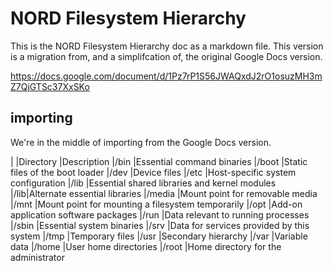 # NORD Filesystem Hierarchy

This is the NORD Filesystem Hierarchy doc as a markdown file.
This version is a migration from, and a simplifcation of, the original Google Docs version.

https://docs.google.com/document/d/1Pz7rP1S56JWAQxdJ2rO1osuzMH3mZ7QjGTSc37XxSKo


## importing

We're in the middle of importing from the Google Docs version.



|
|Directory |Description
|/bin      |Essential command binaries
|/boot     |Static files of the boot loader
|/dev      |Device files
|/etc      |Host-specific system configuration
|/lib      |Essential shared libraries and kernel modules
|/lib<qual>|Alternate essential libraries
|/media    |Mount point for removable media
|/mnt      |Mount point for mounting a filesystem temporarily
|/opt      |Add-on application software packages
|/run      |Data relevant to running processes
|/sbin     |Essential system binaries
|/srv      |Data for services provided by this system
|/tmp      |Temporary files
|/usr      |Secondary hierarchy
|/var      |Variable data
|/home     |User home directories
|/root     |Home directory for the administrator





